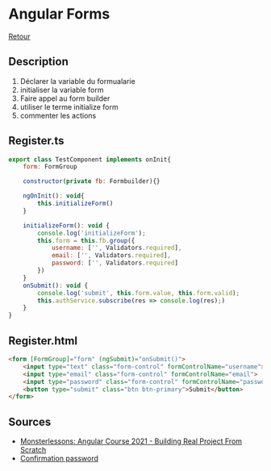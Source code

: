 # Angular Forms

[Retour](../readme.md)

## Description

1. Déclarer la variable du formualarie
2. initialiser la variable form
3. Faire appel au form builder
4. utiliser le terme initialize form
5. commenter les actions

## Register.ts

```javascript
export class TestComponent implements onInit{
    form: FormGroup

    constructor(private fb: Formbuilder){}

    ngOnInit(): void{
        this.initializeForm()
    }

    initializeForm(): void {
        console.log('initializeForm');
        this.form = this.fb.group({
            username: ['', Validators.required],
            email: ['', Validators.required],
            password: ['', Validators.required]
        })
    }
    onSubmit(): void {
        console.log('submit', this.form.value, this.form.valid);
        this.authService.subscribe(res => console.log(res);)
    }
}
```

## Register.html

```html
<form [FormGroup]="form" (ngSubmit)="onSubmit()">
    <input type="text" class="form-control" formControlName="username">
    <input type="email" class="form-control" formControlName="email">
    <input type="password" class="form-control" formControlName="password">
    <button type="submit" class="btn btn-primary">Submit</button>
</form>
```

## Sources

* [Monsterlessons: Angular Course 2021 - Building Real Project From Scratch ](https://www.youtube.com/watch?v=DyklxnC2XP0&t=1094s&ab_channel=MonsterlessonsAcademy)
* [Confirmation password](https://aliasger.dev/quick-notes-implement-password-and-confirm-password-validation-in-angular)